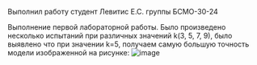 Выполнил работу студент Левитис Е.С. группы БСМО-30-24

Выполнение первой лабораторной работы.
Было произведено несколько испытаний при различных значений k(3, 5, 7, 9), было выявлено что при значении k=5, получаем самую большую точность модели изображенной на рисунке:
![image](https://github.com/user-attachments/assets/344e8eed-0611-4ddb-982f-5788efc8ddaa)
